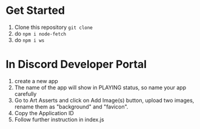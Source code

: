 # Get Started
1. Clone this repository `git clone`
2. do `npm i node-fetch`
3. do `npm i ws`

# In Discord Developer Portal
1. create a new app
2. The name of the app will show in PLAYING status, so name your app carefully
3. Go to Art Asserts and click on Add Image(s) button, upload two images, rename them as "background" and "favicon".
4. Copy the Application ID
5. Follow further instruction in index.js
